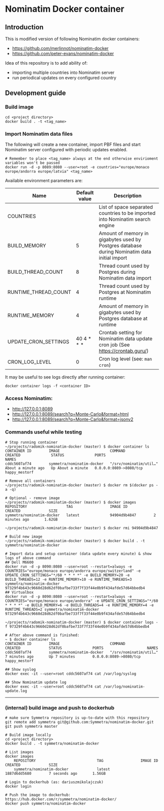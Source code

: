 Nominatim Docker container
==========================

## Introduction

This is modified version of following Nominatim docker containers:

- https://github.com/merlinnot/nominatim-docker
- https://github.com/peter-evans/nominatim-docker

Idea of this repository is to add ability of:
- importing multiple countries into Nominatim server
- run periodical updates on every configured country

## Development guide

### Build image
```shell
cd <project directory>
docker build . -t <tag_name>
```

### Import Nominatim data files

The following will create a new container, import PBF files and start Nominatim server configured with periodic updates enabled.

```shell
# Remember to place <tag_name> always at the end otherwise envirioment variables won't be passed
docker run -d -p 8089:8080 --user=root -e countries="europe/monaco europe/andorra europe/latvia" <tag_name>
```

Available environment parameters are:

|  Name |  Default value | Description |
|---|---|---|
| COUNTRIES | | List of space separated countries to be imported into Nominatim search engine |
| BUILD_MEMORY | 5 | Amount of memory in gigabytes used by Postgres database during Nominatim data initial import |
| BUILD_THREAD_COUNT | 8 | Thread count used by Postgres during Nominatim data import |
| RUNTIME_THREAD_COUNT | 4 | Thread count used by Postgres at Nominatim runtime |
| RUNTIME_MEMORY | 4 | Amount of memory in gigabytes used by Postgres database at runtime |
| UPDATE_CRON_SETTINGS | 40 4 * * * | Crontab setting for Nominatim data update cron job (See https://crontab.guru/) |
| CRON_LOG_LEVEL | 0 | Cron log level (see: `man cron`) |

It may be useful to see logs directly after running container:
```shell
docker container logs -f <container ID>
```

### Access Nominatim:
- http://127.0.0.1:8089
- http://127.0.0.1:8089/search?q=Monte-Carlo&format=html
- http://127.0.0.1:8089/search?q=Monte-Carlo&format=jsonv2

### Commands useful while testing

```shell
# Stop running container
~/projects/radomik-nominatim-docker (master) $ docker container ls
CONTAINER ID        IMAGE                       COMMAND                  CREATED              STATUS              PORTS                    NAMES
cddc5607af74        symmetra/nominatim-docker   "/srv/nominatim/util…"   About a minute ago   Up About a minute   0.0.0.0:8089->8080/tcp   happy_mestorf

# Remove all containers
~/projects/radomik-nominatim-docker (master) $ docker rm $(docker ps -a -q)

# Optional - remove image
~/projects/radomik-nominatim-docker (master) $ docker images
REPOSITORY                  TAG                 IMAGE ID            CREATED             SIZE
symmetra/nominatim-docker   latest              94904d9b4847        2 minutes ago       1.62GB

~/projects/radomik-nominatim-docker (master) $ docker rmi 94904d9b4847

# Build new image
~/projects/radomik-nominatim-docker (master) $ docker build . -t symmetra/nominatim-docker

# Import data and setup container (data update every minute) & show logs of above command
## Dell M6600
docker run -d -p 8090:8080 --user=root --restart=always -e COUNTRIES="europe/monaco europe/andorra europe/switzerland" -e UPDATE_CRON_SETTINGS="*/60 * * * *" -e BUILD_MEMORY=20 -e BUILD_THREADS=12 -e RUNTIME_MEMORY=10 -e RUNTIME_THREADS=3 symmetra/nominatim-docker
97329f4b643c9660d28d62df0bafbe733f7f33f44e0b9f434afde57d64bbedb4
## Virtualbox
docker run -d -p 8090:8080 --user=root --restart=always -e COUNTRIES="europe/monaco europe/andorra" -e UPDATE_CRON_SETTINGS="*/60 * * * *" -e BUILD_MEMORY=6 -e BUILD_THREADS=4 -e RUNTIME_MEMORY=4 -e RUNTIME_THREADS=2 symmetra/nominatim-docker
97329f4b643c9660d28d62df0bafbe733f7f33f44e0b9f434afde57d64bbedb4

~/projects/radomik-nominatim-docker (master) $ docker container logs -f 97329f4b643c9660d28d62df0bafbe733f7f33f44e0b9f434afde57d64bbedb4

# After above command is finished:
~ $ docker container ls
CONTAINER ID        IMAGE                       COMMAND                  CREATED             STATUS              PORTS                    NAMES
cddc5607af74        symmetra/nominatim-docker   "/srv/nominatim/util…"   7 minutes ago       Up 7 minutes        0.0.0.0:8089->8080/tcp   happy_mestorf

## Show syslog
docker exec -it --user=root cddc5607af74 cat /var/log/syslog

## Show Nominatim update log
docker exec -it --user=root cddc5607af74 cat /var/log/nominatim-update.log
```

---
### (internal) build image and push to dockerhub

```shell
# make sure Symmetra repository is up-to-date with this repository
git remote add symmetra git@github.com:Symmetra/nominatim-docker.git
git push symmetra master

# Build image locally 
cd <project directory>
docker build . -t symmetra/nominatim-docker

# List images
docker images
	REPOSITORY                            TAG                 IMAGE ID            CREATED             SIZE
	symmetra/nominatim-docker             latest              1887d6dd5680        7 seconds ago       1.56GB

# Login to dockerhub (as: dariuszmikolajczuk)
docker login

# Push the image to dockerhub: https://hub.docker.com/r/symmetra/nominatim-docker/
docker push symmetra/nominatim-docker
```

